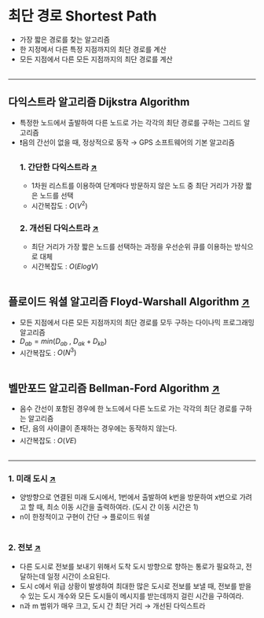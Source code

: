# 최단 경로 Shortest Path
- 가장 짧은 경로를 찾는 알고리즘
- 한 지정메서 다른 특정 지점까지의 최단 경로를 계산
- 모든 지점에서 다른 모든 지점까지의 최단 경로를 계산
<br></br>
---
## 다익스트라 알고리즘 Dijkstra Algorithm
- 특정한 노드에서 출발하여 다른 노드로 가는 각각의 최단 경로를 구하는 그리드 알고리즘
- ❗️음의 간선이 없을 때, 정상적으로 동작 → GPS 소프트웨어의 기본 알고리즘
  ### 1. 간단한 다익스트라  [↗](https://github.com/100g-dev/Coding_Test/blob/main/Shortest_path/simple_dijkstra.py)
  - 1차원 리스트를 이용하여 단계마다 방문하지 않은 노드 중 최단 거리가 가장 짧은 노드를 선택
  - 시간복잡도 : $O(V^2)$
  ### 2. 개선된 다익스트라  [↗](https://github.com/100g-dev/Coding_Test/blob/main/Shortest_path/enhance_dijkstra.py)
  - 최단 거리가 가장 짧은 노드를 선택하는 과정을 우선순위 큐를 이용하는 방식으로 대체
  - 시간복잡도 : $O(Elog{V})$
  <br></br>  

## 플로이드 워셜 알고리즘 Floyd-Warshall Algorithm [↗](https://github.com/100g-dev/Coding_Test/blob/main/Shortest_path/floyd_warshall.py)
- 모든 지점에서 다른 모든 지점까지의 최단 경로를 모두 구하는 다이나믹 프로그래밍 알고리즘
- $D_{ab} = min(D_{ab}\ ,\ D_{ak}+D_{kb})$
- 시간복잡도 : $O(N^3)$
<br></br>

## 벨만포드 알고리즘 Bellman-Ford Algorithm [↗](https://github.com/100g-dev/Coding_Test/blob/main/Shortest_path/bellman_ford.py)
- 음수 간선이 포함된 경우에 한 노드에서 다른 노드로 가는 각각의 최단 경로를 구하는 알고리즘
- ❗️단, 음의 사이클이 존재하는 경우에는 동작하지 않는다. 
- 시간복잡도 : $O(VE)$
<br></br>
---
### 1. 미래 도시 [↗](https://github.com/100g-dev/Coding_Test/blob/main/Shortest_path/future_city.py)
- 양방향으로 연결된 미래 도시에서, 1번에서 출발하여 k번을 방문하여 x번으로 가려고 할 때, 최소 이동 시간을 출력하여라. (도시 간 이동 시간은 1)
- n이 한정적이고 구현이 간단 → 플로이드 워셜
<br></br>  

### 2. 전보 [↗](https://github.com/100g-dev/Coding_Test/blob/main/Shortest_path/mail.py)
- 다른 도시로 전보를 보내기 위해서 도착 도시 방향으로 향하는 통로가 필요하고, 전달하는데 일정 시간이 소요된다.
- 도시 c에서 위급 상황이 발생하여 최대한 많은 도시로 전보를 보낼 때, 전보를 받을 수 있는 도시 개수와 모든 도시들이 메시지를 받는데까지 걸린 시간을 구하여라.
- n과 m 범위가 매우 크고, 도시 간 최단 거리 → 개선된 다익스트라
